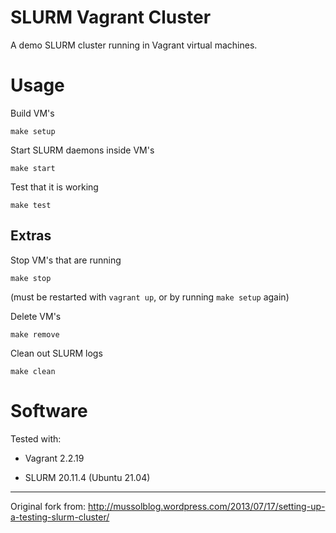 SLURM Vagrant Cluster
=====================

A demo SLURM cluster running in Vagrant virtual machines.

# Usage

Build VM's

```
make setup
```

Start SLURM daemons inside VM's

```
make start
```
Test that it is working

```
make test
```

## Extras

Stop VM's that are running

```
make stop
```
(must be restarted with `vagrant up`, or by running `make setup` again)

Delete VM's

```
make remove
```

Clean out SLURM logs

```
make clean
```

# Software

Tested with:

- Vagrant 2.2.19

- SLURM 20.11.4 (Ubuntu 21.04)

---

Original fork from: http://mussolblog.wordpress.com/2013/07/17/setting-up-a-testing-slurm-cluster/
